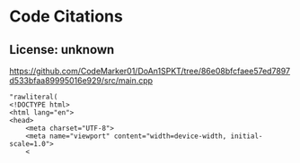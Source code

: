 # Code Citations

## License: unknown
https://github.com/CodeMarker01/DoAn1SPKT/tree/86e08bfcfaee57ed7897d533bfaa89995016e929/src/main.cpp

```
"rawliteral(
<!DOCTYPE html>
<html lang="en">
<head>
    <meta charset="UTF-8">
    <meta name="viewport" content="width=device-width, initial-scale=1.0">
    <
```

